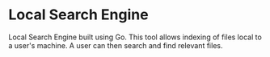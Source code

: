 # Local Search Engine

Local Search Engine built using Go. This tool allows indexing of files local to a user's machine. A user can then search and find relevant files. 

